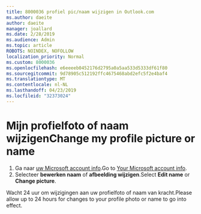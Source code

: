 ```yaml
---
title: 8000036 profiel pic/naam wijzigen in Outlook.com
ms.author: daeite
author: daeite
manager: joallard
ms.date: 2/28/2019
ms.audience: Admin
ms.topic: article
ROBOTS: NOINDEX, NOFOLLOW
localization_priority: Normal
ms.custom: 8000036
ms.openlocfilehash: e6eeeeb0452176d2795a0a5aa533d5333df61f80
ms.sourcegitcommit: 9d78905c512192ffc4675468abd2efc5f2e4baf4
ms.translationtype: MT
ms.contentlocale: nl-NL
ms.lasthandoff: 04/23/2019
ms.locfileid: "32373024"
---
```

# <a name="change-my-profile-picture-or-name"></a><span data-ttu-id="428a1-102">Mijn profielfoto of naam wijzigen</span><span class="sxs-lookup"><span data-stu-id="428a1-102">Change my profile picture or name</span></span>

1. <span data-ttu-id="428a1-103">Ga naar [uw Microsoft account info](https://go.microsoft.com/fwlink/p/?linkid=860841).</span><span class="sxs-lookup"><span data-stu-id="428a1-103">Go to [Your Microsoft account info](https://go.microsoft.com/fwlink/p/?linkid=860841).</span></span>
1. <span data-ttu-id="428a1-104">Selecteer **bewerken naam** of **afbeelding wijzigen**.</span><span class="sxs-lookup"><span data-stu-id="428a1-104">Select **Edit name** or **Change picture**.</span></span>

<span data-ttu-id="428a1-105">Wacht 24 uur om wijzigingen aan uw profielfoto of naam van kracht.</span><span class="sxs-lookup"><span data-stu-id="428a1-105">Please allow up to 24 hours for changes to your profile photo or name to go into effect.</span></span>